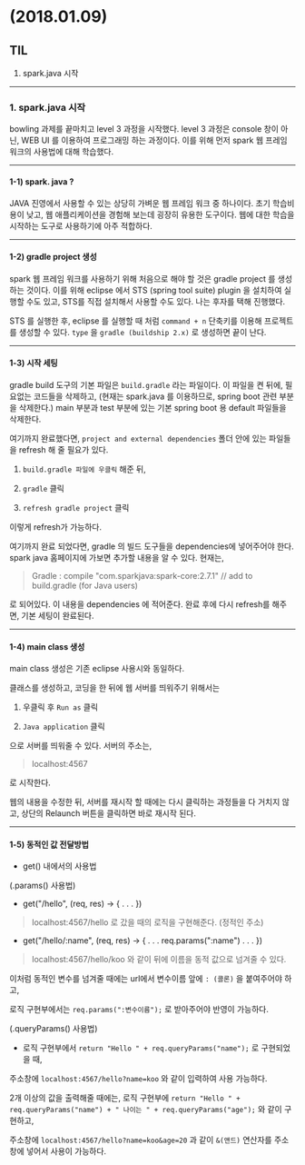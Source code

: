 # (2018.01.09)

## TIL

1. spark.java 시작

---
### 1. spark.java 시작

bowling 과제를 끝마치고 level 3 과정을 시작했다. level 3 과정은 console 창이 아닌,
WEB UI 를 이용하여 프로그래밍 하는 과정이다. 이를 위해 먼저 spark 웹 프레임 워크의 사용법에 대해
학습했다.

---
#### 1-1) spark. java ?

JAVA 진영에서 사용할 수 있는 상당히 가벼운 웹 프레임 워크 중 하나이다.
초기 학습비용이 낮고, 웹 애플리케이션을 경험해 보는데 굉장히 유용한 도구이다.
웹에 대한 학습을 시작하는 도구로 사용하기에 아주 적합하다.

---
#### 1-2) gradle project 생성

spark 웹 프레임 워크를 사용하기 위해 처음으로 해야 할 것은 gradle project 를 생성하는 것이다.
이를 위해 eclipse 에서 STS (spring tool suite) plugin 을 설치하여 실행할 수도 있고,
STS를 직접 설치해서 사용할 수도 있다. 나는 후자를 택해 진행했다.

STS 를 실행한 후, eclipse 를 실행할 때 처럼 `command + n` 단축키를 이용해 프로젝트를 생성할 수 있다. `type` 을 `gradle (buildship 2.x)` 로 생성하면 끝이 난다.

---
#### 1-3) 시작 세팅

gradle build 도구의 기본 파일은 `build.gradle` 라는 파일이다. 이 파일을 켠 뒤에,
필요없는 코드들을 삭제하고, (현재는 spark.java 를 이용하므로, spring boot 관련 부분을 삭제한다.) main 부분과 test 부분에 있는 기본 spring boot 용 default 파일들을 삭제한다.

여기까지 완료했다면, `project and external dependencies` 폴더 안에 있는 파일들을 refresh 해 줄 필요가 있다.

 1. `build.gradle 파일에 우클릭` 해준 뒤,

 2. `gradle` 클릭

 3. `refresh gradle project` 클릭

 이렇게 refresh가 가능하다.

여기까지 완료 되었다면, gradle 의 빌드 도구들을 dependencies에 넣어주어야 한다.
spark java 홈페이지에 가보면 추가할 내용을 알 수 있다. 현재는,
> Gradle : compile "com.sparkjava:spark-core:2.7.1" // add to build.gradle (for Java users)

로 되어있다. 이 내용을 dependencies 에 적어준다. 완료 후에 다시 refresh를 해주면,
기본 세팅이 완료된다.

---
#### 1-4) main class 생성

main class 생성은 기존 eclipse 사용시와 동일하다.

클래스를 생성하고, 코딩을 한 뒤에 웹 서버를 띄워주기 위해서는

 1. 우클릭 후 `Run as` 클릭

 2. `Java application` 클릭

으로 서버를 띄워줄 수 있다. 서버의 주소는,

> localhost:4567

로 시작한다.

웹의 내용을 수정한 뒤, 서버를 재시작 할 때에는 다시 클릭하는 과정들을 다 거치지 않고,
상단의 Relaunch 버튼을 클릭하면 바로 재시작 된다.

---
#### 1-5) 동적인 값 전달방법

- get() 내에서의 사용법

 (.params() 사용법)
 - get("/hello", (req, res) -> { . . . })
 > localhost:4567/hello 로 갔을 때의 로직을 구현해준다. (정적인 주소)

 - get("/hello/:name", (req, res) -> { . . . req.params(":name") . . . })
 > localhost:4567/hello/koo 와 같이 뒤에 이름을 동적 값으로 넘겨줄 수 있다.

 이처럼 동적인 변수를 넘겨줄 때에는 url에서 변수이름 앞에 `: (콜론)` 을 붙여주어야 하고,

 로직 구현부에서는 `req.params(":변수이름");` 로 받아주어야 반영이 가능하다.

 (.queryParams() 사용법)
 - 로직 구현부에서 `return "Hello " + req.queryParams("name");` 로 구현되었을 때,

 주소창에 `localhost:4567/hello?name=koo` 와 같이 입력하여 사용 가능하다.

 2개 이상의 값을 출력해줄 때에는, 로직 구현부에 `return "Hello " + req.queryParams("name") + " 나이는 " + req.queryParams("age");` 와 같이 구현하고,

 주소창에 `localhost:4567/hello?name=koo&age=20` 과 같이 `&(앤드)` 연산자를 주소창에 넣어서 사용이 가능하다.
